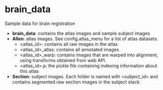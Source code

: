 brain_data
==========

Sample data for brain registration

* **brain_data**:           contains the atlas images and sample subject images
 * **Allen**:         atlas images. See config.atlas_menu for a list of atlas datasets.
      * \<atlas_id\>: contains all raw images in the atlas
      * \<atlas_id\>_atlas: contains all annotated images
      * \<atlas_id\>_warp: contains images that are warped into alignment, using transforms obtained from web API.
      * \<atlas_id\>.p: the pickle file containing indexing information about this atlas
 * **Section**:       subject images. Each folder is named with \<subject_id\> and contains segmented raw section images in the subject stack.
